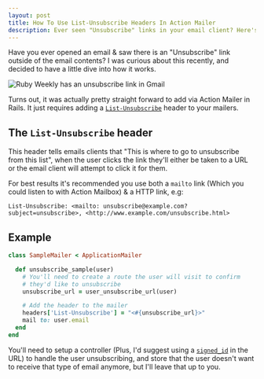 ```yaml
---
layout: post
title: How To Use List-Unsubscribe Headers In Action Mailer
description: Ever seen "Unsubscribe" links in your email client? Here's how to add them in Rails Action Mailer.
---
```


Have you ever opened an email & saw there is an "Unsubscribe" link outside of the email contents? I was curious about this recently, and decided to have a little dive into how it works.

![Ruby Weekly has an unsubscribe link in Gmail](/2020/07/ruby-weekly-unsubscribe.png)

Turns out, it was actually pretty straight forward to add via Action Mailer in Rails. It just requires adding a [`List-Unsubscribe`](https://blog.mailtrap.io/list-unsubscribe-header/) header to your mailers.

## The `List-Unsubscribe` header

This header tells emails clients that "This is where to go to unsubscribe from this list", when the user clicks the link they'll either be taken to a URL or the email client will attempt to click it for them.

For best results it's recommended you use both a `mailto` link (Which you could listen to with Action Mailbox) & a HTTP link, e.g:

```
List-Unsubscribe: <mailto: unsubscribe@example.com?subject=unsubscribe>, <http://www.example.com/unsubscribe.html>
```

## Example

```ruby
class SampleMailer < ApplicationMailer

  def unsubscribe_sample(user)
    # You'll need to create a route the user will visit to confirm
    # they'd like to unsubscribe
    unsubscribe_url = user_unsubscribe_url(user)

    # Add the header to the mailer
    headers['List-Unsubscribe'] = "<#{unsubscribe_url}>"
    mail to: user.email
  end
end
```

You'll need to setup a controller (Plus, I'd suggest using a [`signed_id`](https://github.com/rails/rails/pull/39313) in the URL) to handle the user unsubscribing, and store that the user doesn't want to receive that type of email anymore, but I'll leave that up to you.
